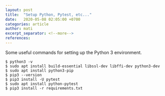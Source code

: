 ```yaml
---
layout: post
title:  "Setup Python, Pytest, etc..."
date:   2020-05-08 02:05:00 +0700
categories: article
author: mati
excerpt_separator: <!--more-->
references:
---
```

Some useful commands for setting up the Python 3 environment.
<!--more-->

```shell
$ python3 -v
$ sudo apt install build-essential libssl-dev libffi-dev python3-dev
$ sudo apt install python3-pip
$ pip3 --version
$ pip3 install -U pytest
$ sudo apt install python-pytest
$ pip3 install -r requirements.txt
```